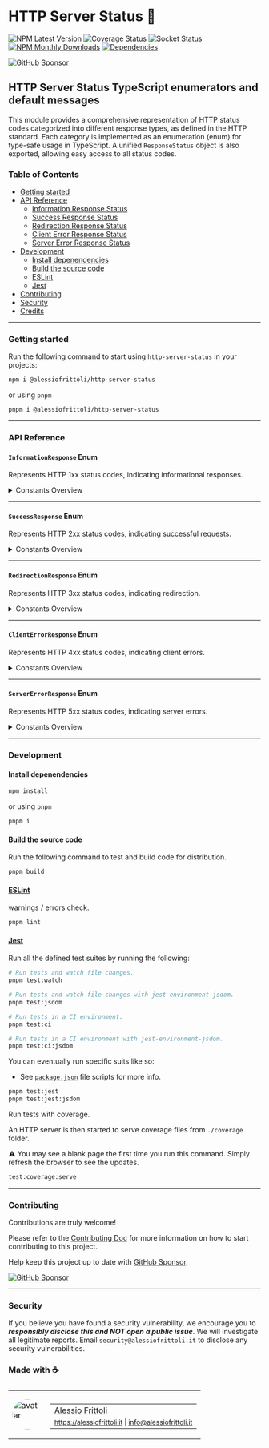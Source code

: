 # HTTP Server Status 📣

[![NPM Latest Version][version-badge]][npm-url] [![Coverage Status][coverage-badge]][coverage-url] [![Socket Status][socket-badge]][socket-url] [![NPM Monthly Downloads][downloads-badge]][npm-url] [![Dependencies][deps-badge]][deps-url]

[![GitHub Sponsor][sponsor-badge]][sponsor-url]

[version-badge]: https://img.shields.io/npm/v/%40alessiofrittoli%2Fhttp-server-status
[npm-url]: https://npmjs.org/package/%40alessiofrittoli%2Fhttp-server-status
[coverage-badge]: https://coveralls.io/repos/github/alessiofrittoli/http-server-status/badge.svg
[coverage-url]: https://coveralls.io/github/alessiofrittoli/http-server-status
[socket-badge]: https://socket.dev/api/badge/npm/package/@alessiofrittoli/http-server-status
[socket-url]: https://socket.dev/npm/package/@alessiofrittoli/http-server-status/overview
[downloads-badge]: https://img.shields.io/npm/dm/%40alessiofrittoli%2Fhttp-server-status.svg
[deps-badge]: https://img.shields.io/librariesio/release/npm/%40alessiofrittoli%2Fhttp-server-status
[deps-url]: https://libraries.io/npm/%40alessiofrittoli%2Fhttp-server-status

[sponsor-badge]: https://img.shields.io/static/v1?label=Fund%20this%20package&message=%E2%9D%A4&logo=GitHub&color=%23DB61A2
[sponsor-url]: https://github.com/sponsors/alessiofrittoli

## HTTP Server Status TypeScript enumerators and default messages

This module provides a comprehensive representation of HTTP status codes categorized into different response types, as defined in the HTTP standard. Each category is implemented as an enumeration (enum) for type-safe usage in TypeScript. A unified `ResponseStatus` object is also exported, allowing easy access to all status codes.

### Table of Contents

- [Getting started](#getting-started)
- [API Reference](#api-reference)
  - [Information Response Status](#informationresponse-enum)
  - [Success Response Status](#successresponse-enum)
  - [Redirection Response Status](#redirectionresponse-enum)
  - [Client Error Response Status](#clienterrorresponse-enum)
  - [Server Error Response Status](#servererrorresponse-enum)
- [Development](#development)
  - [Install depenendencies](#install-depenendencies)
  - [Build the source code](#build-the-source-code)
  - [ESLint](#eslint)
  - [Jest](#jest)
- [Contributing](#contributing)
- [Security](#security)
- [Credits](#made-with-)

---

### Getting started

Run the following command to start using `http-server-status` in your projects:

```bash
npm i @alessiofrittoli/http-server-status
```

or using `pnpm`

```bash
pnpm i @alessiofrittoli/http-server-status
```

---

### API Reference

#### `InformationResponse` Enum

Represents HTTP 1xx status codes, indicating informational responses.

<details>
<summary>Constants Overview</summary>

| Constant             | Value | Description |
|----------------------|-------|-------------|
| `Continue`           | `100` | The client should continue the request or ignore the response if the request is already finished. |
| `SwitchingProtocols` | `101` | The server is switching to the Upgraded protocol. |
| `Processing`         | `102` | Processing the request, no response is available yet. |
| `EarlyHints`         | `103` | Start preloading resources while the server prepares a response. |

</details>

---

#### `SuccessResponse` Enum

Represents HTTP 2xx status codes, indicating successful requests.

<details>
<summary>Constants Overview</summary>

| Constant           | Value | Description |
|--------------------|-------|-------------|
| `Ok`               | `200` |  Ok |
| `Created`          | `201` |  The request succeeded, and a new resource was created as a result. |
| `Accepted`         | `202` |  The request has been received but not yet acted upon. |
| `NonAuthoritative` | `203` |  The returned metadata is not exactly the same as is available from the origin server, but is collected from a local or a third-party copy. |
| `NoContent`        | `204` |  There is no content to send for this request, but the headers may be useful. |
| `ResetContent`     | `205` |  Reset the document which sent this request. |
| `PartialsContent`  | `206` |  The Range header is sent from the client to request only part of a resource. |
| `MultiStatus`      | `207` |  Conveys information about multiple resources, for situations where multiple status codes might be appropriate. |
| `AlreadyReported`  | `208` |  Avoid repeatedly enumerating the internal members of multiple bindings to the same collection. |
| `ImUsed`           | `226` |  The server has fulfilled a GET request for the resource, and the response is a representation of the result of one or more instance-manipulations applied to the current instance. |

</details>

---

#### `RedirectionResponse` Enum

Represents HTTP 3xx status codes, indicating redirection.

<details>
<summary>Constants Overview</summary>

| Constant            | Value | Description |
|---------------------|-------|-------------|
| `MultipleChoices`   | `300` | The request has more than one possible response. The user agent or user should choose one of them. |
| `MovedPermanently`  | `301` | The URL of the requested resource has been changed permanently. The new URL is given in the response. |
| `Found`             | `302` | The URI of requested resource has been changed temporarily. Further changes in the URI might be made in the future. Therefore, this same URI should be used by the client in future requests. |
| `SeeOther`          | `303` | Direct the client to get the requested resource at another URI with a GET request. |
| `NotModified`       | `304` | The response has not been modified, so the client can continue to use the same cached version of the response. |
| `TemporaryRedirect` | `307` | Get the requested resource at another URI with same method that was used in the prior request. |
| `PermanentRedirect` | `308` | The resource is now permanently located at another URI, specified by the Location: HTTP Response header. |

</details>

---

#### `ClientErrorResponse` Enum

Represents HTTP 4xx status codes, indicating client errors.

<details>
<summary>Constants Overview</summary>

| Constant                      | Value | Description |
|-------------------------------|-------|-------------|
| `BadRequest`                  | `400` | Cannot process the request due to something that is perceived to be a client error. |
| `Unauthorized`                | `401` | You must be authenticated to get the requested response. |
| `PaymentRequired`             | `402` | Payment required to access this content. |
| `Forbidden`                   | `403` | You do not have access rights to the content. |
| `NotFound`                    | `404` | The server can not find the requested resource. |
| `MethodNotAllowed`            | `405` | HTTP method not supported by the target resource. |
| `NotAcceptable`               | `406` | Cannot find, after performing server-driven content negotiation, any content that conforms to the criteria given by the user agent. |
| `ProxyAuthenticationRequired` | `407` | Authentication is needed to be done by a proxy. |
| `RequestTimeout`              | `408` | The server would like to shut down this unused connection. |
| `Conflict`                    | `409` | The request conflicts with the current state of the server. |
| `Gone`                        | `410` | The requested content has been permanently deleted from server |
| `LengthRequired`              | `411` | Server rejected the request because the Content-Length header field is not defined and the server requires it. |
| `PreconditionFailed`          | `412` | The client has indicated preconditions in its headers which the server does not meet. |
| `PayloadTooLarge`             | `413` | Request entity is larger than limits defined by server. The server might close the connection or return an Retry-After header field. |
| `UriTooLong`                  | `414` | The URI requested by the client is longer than the server is willing to interpret. |
| `UnsupportedMediaType`        | `415` | The media format of the requested data is not supported by the server. Rejecting the request. |
| `RangeNotSatisfiable`         | `416` | The range specified by the Range header field in the request cannot be fulfilled. |
| `ExpectationFailed`           | `417` | The expectation indicated by the Expect request header field cannot be met by the server. |
| `ImTeapot`                    | `418` | The server refuses the attempt to brew coffee with a teapot. |
| `MisdirectedRequest`          | `421` | The request was directed at a server that is not able to produce a response. |
| `UnprocessableEntity`         | `422` | The request was well-formed but was unable to be followed due to semantic errors. |
| `Locked`                      | `423` | The resource that is being accessed is locked. |
| `FailedDependency`            | `424` | The request failed due to failure of a previous request. |
| `TooEarly`                    | `425` | The server is unwilling to risk processing a request that might be replayed. |
| `UpgradeRequired`             | `426` | The server refuses to perform the request using the current protocol but might be willing to do so after the client upgrades to a different protocol. |
| `PreconditionRequired`        | `428` | The origin server requires the request to be conditional. |
| `TooManyRequests`             | `429` | Too many requests in a given amount of time. |
| `RequestHeaderFieldsTooLarge` | `431` | The server is unwilling to process the request because its header fields are too large. |
| `UnavailableForLegalReasons`  | `451` | The user agent requested a resource that cannot legally be provided. |

</details>

---

#### `ServerErrorResponse` Enum

Represents HTTP 5xx status codes, indicating server errors.

<details>
<summary>Constants Overview</summary>

| Constant                        | Value | Description |
|---------------------------------|-------|-------------|
| `InternalServerError`           | `500` | There has been an error on the server. |
| `NotImplemented`                | `501` | The request method is not supported by the server and cannot be handled. |
| `BadGateway`                    | `502` | The server, while working as a gateway to get a response needed to handle the request, got an invalid response. |
| `ServiceUnavailable`            | `503` | The server is not ready to handle the request. |
| `GatewayTimeout`                | `504` | The server is acting as a gateway and cannot get a response in time. |
| `HTTPVersionNotSupported`       | `505` | The HTTP version used in the request is not supported by the server. |
| `VariantAlsoNegotiates`         | `506` | The chosen variant resource is configured to engage in transparent content negotiation itself, and is therefore not a proper end point in the negotiation process. |
| `InsufficientStorage`           | `507` | The method could not be performed on the resource because the server is unable to store the representation needed to successfully complete the request. |
| `LoopDetected`                  | `508` | Infinite loop detected while processing the request. |
| `NotExtended`                   | `510` | Further extensions to the request are required for the server to fulfill it. |
| `NetworkAuthenticationRequired` | `511` | The client needs to authenticate to gain network access. |

</details>

---

### Development

#### Install depenendencies

```bash
npm install
```

or using `pnpm`

```bash
pnpm i
```

#### Build the source code

Run the following command to test and build code for distribution.

```bash
pnpm build
```

#### [ESLint](https://www.npmjs.com/package/eslint)

warnings / errors check.

```bash
pnpm lint
```

#### [Jest](https://npmjs.com/package/jest)

Run all the defined test suites by running the following:

```bash
# Run tests and watch file changes.
pnpm test:watch

# Run tests and watch file changes with jest-environment-jsdom.
pnpm test:jsdom

# Run tests in a CI environment.
pnpm test:ci

# Run tests in a CI environment with jest-environment-jsdom.
pnpm test:ci:jsdom
```

You can eventually run specific suits like so:

- See [`package.json`](./package.json) file scripts for more info.

```bash
pnpm test:jest
pnpm test:jest:jsdom
```

Run tests with coverage.

An HTTP server is then started to serve coverage files from `./coverage` folder.

⚠️ You may see a blank page the first time you run this command. Simply refresh the browser to see the updates.

```bash
test:coverage:serve
```

---

### Contributing

Contributions are truly welcome!

Please refer to the [Contributing Doc](./CONTRIBUTING.md) for more information on how to start contributing to this project.

Help keep this project up to date with [GitHub Sponsor][sponsor-url].

[![GitHub Sponsor][sponsor-badge]][sponsor-url]

---

### Security

If you believe you have found a security vulnerability, we encourage you to **_responsibly disclose this and NOT open a public issue_**. We will investigate all legitimate reports. Email `security@alessiofrittoli.it` to disclose any security vulnerabilities.

### Made with ☕

<table style='display:flex;gap:20px;'>
  <tbody>
    <tr>
      <td>
        <img alt="avatar" src='https://avatars.githubusercontent.com/u/35973186' style='width:60px;border-radius:50%;object-fit:contain;'>
      </td>
      <td>
        <table style='display:flex;gap:2px;flex-direction:column;'>
          <tbody>
              <tr>
                <td>
                  <a href='https://github.com/alessiofrittoli' target='_blank' rel='noopener'>Alessio Frittoli</a>
                </td>
              </tr>
              <tr>
                <td>
                  <small>
                    <a href='https://alessiofrittoli.it' target='_blank' rel='noopener'>https://alessiofrittoli.it</a> |
                    <a href='mailto:info@alessiofrittoli.it' target='_blank' rel='noopener'>info@alessiofrittoli.it</a>
                  </small>
                </td>
              </tr>
          </tbody>
        </table>
      </td>
    </tr>
  </tbody>
</table>
